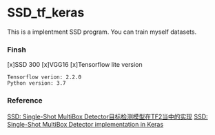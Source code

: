 # SSD_tf_keras

This is a implentment SSD program. You can train myself datasets.

### Finsh 
[x]SSD 300
[x]VGG16 
[x]Tensorflow lite version

```
Tensorflow verion: 2.2.0
Python version: 3.7
```

### Reference
[SSD: Single-Shot MultiBox Detector目标检测模型在TF2当中的实现](https://github.com/bubbliiiing/ssd-tf2/tree/67928f7e3b24a12ec0540ec09cc2b0f5406b5879)
[SSD: Single-Shot MultiBox Detector implementation in Keras](https://github.com/mattroos/ssd_tensorflow2)
